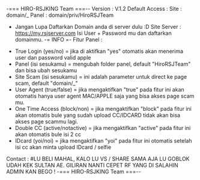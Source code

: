 -=== HIRO-RSJKING Team ===--
Version : V.1.2
Default Access : 
Site : domain/_
Panel : domain/priv/HiroRSJTeam
* Jangan Lupa Daftarkan Domain anda di server dulu :D
Site Server : https://my.rsjserver.com
Isi User + Password mu 
dan daftarkan domainmu.
-= INFO =-
Fitur Panel : 
- True Login (yes/no) = jika di aktifkan "yes" otomatis akan menerima user dan password valid apple
- Panel (isi sesukamu) = mengubah folder panel, default "HiroRSJTeam" dan bisa ubah sesukamu
- Site Scam (isi sesukamu) = ini adalah parameter untuk direct ke page scam, default "domain/_" 
- User Agent (true/false) = jika mengaktifkan "true" pada fitur ini akan otomatis hanya user agent MAC/APPLE saja yang bisa akses page scam mu.
- One Time Access (block/non) = jika mengaktifkan "block" pada fitur ini akan otomatis bule yang sudah upload CC/IDCARD tidak akan bisa akses page scammu lagi.
- Double CC (active/notactive) = jika mengaktifkan "active" pada fitur ini akan otomatis bule isi 2 cc 
- IDcard (yoi/noi) = jika mengaktifkan "yoi" pada fitur ini otomatis setelah isi cc akan minta upload IDcard / selfie

Contact : 
#LU BELI MAHAL, KALO LU VS / SHARE SAMA AJA LU GOBLOK UDAH KEK SULTAN AE. GILIRAN NANTI CEPET RF YANG DI SALAHIN ADMIN KAN BEGO !
-=== HIRO-RSJKING Team ===--
